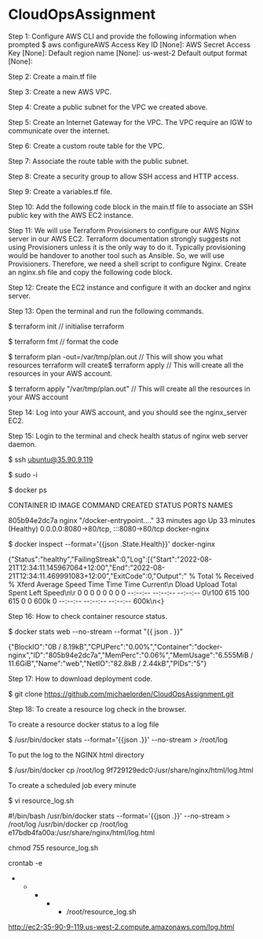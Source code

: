 # CloudOpsAssignment
Step 1: Configure AWS CLI and provide the following information when prompted
$ aws configureAWS Access Key ID [None]: 
AWS Secret Access Key [None]:
Default region name [None]: us-west-2
Default output format [None]:

Step 2: Create a main.tf file

Step 3: Create a new AWS VPC.

Step 4: Create a public subnet for the VPC we created above.

Step 5: Create an Internet Gateway for the VPC. The VPC require an IGW to communicate over the internet.

Step 6: Create a custom route table for the VPC.

Step 7: Associate the route table with the public subnet.

Step 8: Create a security group to allow SSH access and HTTP access.

Step 9: Create a variables.tf file.

Step 10: Add the following code block in the main.tf file to associate an SSH public key with the AWS EC2 instance.

Step 11: We will use Terraform Provisioners to configure our AWS Nginx server in our AWS EC2. Terraform documentation strongly suggests not using Provisioners unless it is the only way to do it. Typically provisioning would be handover to another tool such as Ansible. So, we will use Provisioners. Therefore, we need a shell script to configure Nginx. Create an nginx.sh file and copy the following code block.

Step 12: Create the EC2 instance and configure it with an docker and nginx server.

Step 13: Open the terminal and run the following commands.

$ terraform init // initialise terraform

$ terraform fmt // format the code

$ terraform plan -out=/var/tmp/plan.out // This will show you what resources terraform will create$ terraform apply // This will create all the resources in your AWS account.

$ terraform apply "/var/tmp/plan.out" // This will create all the resources in your AWS account

Step 14: Log into your AWS account, and you should see the nginx_server EC2.

Step 15: Login to the terminal and check health status of nginx web server daemon.

$ ssh ubuntu@35.90.9.119

$ sudo -i

$ docker ps

CONTAINER ID   IMAGE     COMMAND                  CREATED          STATUS          PORTS                                   NAMES

805b94e2dc7a   nginx     "/docker-entrypoint.…"   33 minutes ago   Up 33 minutes (Healthy)   0.0.0.0:8080->80/tcp, :::8080->80/tcp   docker-nginx

$ docker inspect --format='{{json .State.Health}}' docker-nginx

{"Status":"healthy","FailingStreak":0,"Log":[{"Start":"2022-08-21T12:34:11.145967064+12:00","End":"2022-08-21T12:34:11.469991083+12:00","ExitCode":0,"Output":"  % Total    % Received % Xferd  Average Speed   Time    Time     Time  Current\n                                 Dload  Upload   Total   Spent    Left  Speed\n\r  0     0    0     0    0     0      0      0 --:--:-- --:--:-- --:--:--     0\r100   615  100   615    0     0   600k      0 --:--:-- --:--:-- --:--:--  600k\n<}

Step 16: How to check container resource status.

$ docker stats web --no-stream --format "{{ json . }}"

{"BlockIO":"0B / 8.19kB","CPUPerc":"0.00%","Container":"docker-nginx","ID":"805b94e2dc7a","MemPerc":"0.06%","MemUsage":"6.555MiB / 11.6GiB","Name":"web","NetIO":"82.8kB / 2.44kB","PIDs":"5"}

Step 17: How to download deployment code.

$ git clone https://github.com/michaelorden/CloudOpsAssignment.git

Step 18: To create a resource log check in the browser.

To create a resource docker status to a log file

$ /usr/bin/docker stats --format='{{json .}}' --no-stream > /root/log

To put the log to the NGINX html directory

$ /usr/bin/docker cp /root/log 9f729129edc0:/usr/share/nginx/html/log.html

To create a scheduled job every minute

$ vi resource_log.sh

#!/bin/bash
/usr/bin/docker stats --format='{{json .}}' --no-stream > /root/log
/usr/bin/docker cp /root/log e17bdb4fa00a:/usr/share/nginx/html/log.html

chmod 755 resource_log.sh

crontab -e
* * * * * /root/resource_log.sh

http://ec2-35-90-9-119.us-west-2.compute.amazonaws.com/log.html
